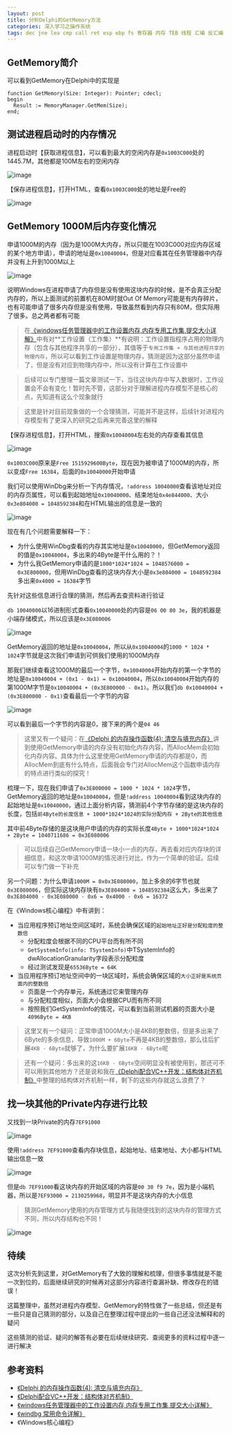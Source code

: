 ```yaml
---
layout: post
title: 分析Delphi的GetMemory方法
categories: 深入学习之操作系统
tags: dec jne lea cmp call ret esp ebp fs 寄存器 内存 TEB 线程 汇编 反汇编 堆栈 delphi 函数 函数调用 循环 for while 判断 if 赋值 string windows windbg
---
```


## GetMemory简介

可以看到GetMemory在Delphi中的实现是

```
function GetMemory(Size: Integer): Pointer; cdecl;
begin
  Result := MemoryManager.GetMem(Size);
end;
```

## 测试进程启动时的内存情况

进程启动时【获取进程信息】，可以看到最大的空闲内存是`0x1003C000`处的1445.7M，其他都是100M左右的空闲内存

![image](../media/image/2017-09-15/01.png)

【保存进程信息】，打开HTML，查看`0x1003C000`处的地址是Free的

![image](../media/image/2017-09-15/02.png)

## GetMemory 1000M后内存变化情况

申请1000M的内存（因为是1000M大内存，所以只能在1003C000对应内存区域的某个地方申请），申请的地址是`0x10040004`，但是对应看其在任务管理器中内存并没有上升到1000M以上

![image](../media/image/2017-09-15/03.png)

说明Windows在进程申请了内存但是没有使用这块内存的时候，是不会真正分配内存的，所以上面测试的前置机在80M时就Out Of Memory可能是有内存碎片，也有可能申请了很多内存但是没有使用，导致虽然看到内存只有80M，但实际用了很多。总之两者都有可能

>在[《windows任务管理器中的工作设置内存,内存专用工作集,提交大小详解》](http://shashanzhao.com/archives/832.html)中有对**工作设置（工作集）**有说明：工作设置指程序占用的物理内存（包含与其他程序共享的一部分），其值等于`专用工作集 + 与其他进程共享的物理内存`，所以可以看到工作设置是物理内存，猜测是因为这部分虽然申请了，但是没有对应到物理内存中，所以没有计算在工作设置中

>后续可以专门整理一篇文章测试一下，当往这块内存中写入数据时，工作设置会不会有变化！暂时先不管，这部分对于理解进程内存模型不是核心的点，先知道有这么个现象就行

>这里是针对目前现象做的一个合理猜测，可能并不是这样，后续针对进程内存模型有了更深入的研究之后再来完善这里的解释

【保存进程信息】，打开HTML，搜索`0x10040004`左右处的内存查看其信息

![image](../media/image/2017-09-15/04.png)

`0x1003C000`原来是`Free 1515929600Byte`，现在因为被申请了1000M的内存，所以变成`Free 16384`，后面的`0x10040000`开始申请

我们可以使用WinDbg来分析一下内存情况，`!address 10040000`查看该地址对应的内存页属性，可以看到起始地址`0x10040000`、结束地址`0x4e844000`、大小`0x3e804000 = 1048592384`和在HTML输出的信息是一致的

![image](../media/image/2017-09-15/05.png)

现在有几个问题需要解释一下：

* 为什么使用WinDbg查看的内存其实地址是`0x10040000`，但GetMemory返回的值是`0x10040004`，多出来的4Byte是干什么用的？！
* 为什么我GetMemory申请的是`1000*1024*1024 = 1048576000 = 0x3E800000`，但用WinDbg查看的这块内存大小是`0x3e804000 = 1048592384`多出来`0x4000 = 16384`字节

先针对这些信息进行合理的猜测，然后再去查资料进行验证

`db 10040000`以16进制形式查看`0x10040000`处的内容是`06 00 80 3e`，我的机器是小端存储模式，所以应该是`0x3E080006`

![image](../media/image/2017-09-15/06.png)

GetMemory返回的地址是`0x10040004`，所以从`0x10040004`的`1000 * 1024 * 1024`字节就是这次我们申请到可供我们使用的1000M内存

那我们继续查看这1000M的最后一个字节，`0x10040004`开始内存的第一个字节的地址是`0x10040004 + (0x1 - 0x1) = 0x10040004`，所以`0x10040004`开始内存的第1000M字节是`0x10040004 + (0x3E800000 - 0x1)`。所以我们`db 0x10040004 + (0x3E800000 - 0x1)`查看最后一个字节的内容

![image](../media/image/2017-09-15/07.png)

可以看到最后一个字节的内容是0，接下来的两个是`04 46`

>这里又有一个疑问：在[《Delphi 的内存操作函数(4): 清空与填充内存》](http://www.cnblogs.com/del/archive/2008/11/14/1333425.html)讲到使用GetMemory申请的内存没有初始化内存内容，而AllocMem会初始化内存内容。具体为什么这里使用GetMemory申请的内存都是0，而AllocMem到底有什么特点，后面我会专门对AllocMem这个函数申请内存的特点进行类似的探究！

梳理一下，现在我们申请了`0x3E800000 = 1000 * 1024 * 1024`字节，GetMemory返回的地址是`0x10040004`，但是`!address 10040004`看到这块内存的起始地址是`0x10040000`，通过上面分析内容，猜测前4个字节存储的是这块内存的长度，包括`前4Byte的长度信息 + 1000*1024*1024的实际分配内存 + 2Byte的其他信息`

其中前4Byte存储的是这块用户申请的内存的实际长度`4Byte + 1000*1024*1024 + 2Byte = 1040711686 = 0x3E080006`

>可以后续自己GetMemory申请一块小一点的内存，再去看对应内存块的详细信息，和这次申请1000M的情况进行对比，作为一个简单的验证。后续可以专门做一下补充

另一个问题：为什么申请`1000M = 0x0x3E080000`，加上多余的6字节也就`0x3E080006`，但实际这块内存块有`0x3E804000 = 1048592384`这么大，多出来了`0x3E804000 - 0x3E080000 - 0x6 = 0x4000 - 0x6 = 16372`

在《Windows核心编程》中有讲到：

* 当应用程序预订地址空间区域时，系统会确保区域的`起始地址正好是分配粒度的整数倍`
	* 分配粒度会根据不同的CPU平台而有所不同
	* `GetSystemInfo(info: TSystemInfo)`中TSystemInfo的dwAllocationGranularity字段表示分配粒度
	* 经过测试发现是`65536Byte = 64K`
* 当应用程序预订地址空间中的一块区域时，系统会确保区域的`大小正好是系统页面内的整数倍`
	* 页面是一个内存单元，系统通过它来管理内存
	* 与分配粒度相似，页面大小会根据CPU而有所不同
	* 按照我们GetSystemInfo的情况，可以看到当前测试机器的页面大小是`4096Byte = 4KB`

>这里又有一个疑问：正常申请1000M大小是4KB的整数倍，但是多出来了6Byte的多余信息，导致`1000M + 6Byte`不再是4KB的整数倍，那么往后扩展`4KB - 6Byte`就够了，为什么要扩展`16KB - 6Byte`呢

>还有一个疑问：多出来的这`16KB - 6Byte`空间明显没有被使用到，那还可不可以用到其他地方？还是说和我在[《Delphi配合VC++开发：结构体对齐机制》](http://www.xumenger.com/delphi-vc-dll-2-20160903/)中整理的结构体对齐机制一样，剩下的这些内存就这么浪费了？

## 找一块其他的Private内存进行比较

又找到一块Private的内存`7EF91000`

![image](../media/image/2017-09-15/08.png)

使用`!address 7EF91000`查看内存块信息，起始地址、结束地址、大小都与HTML输出信息一致

![image](../media/image/2017-09-15/09.png)

但是`db 7EF91000`看这块内存的开始区域的内容是`00 30 f9 7e`，因为是小端机器，所以是`7EF93000 = 2130259968`，明显并不是这块内存的大小信息

>猜测GetMemory使用的内存管理方式与我随便找到的这块内存的管理方式不同，所以内存结构也不同！

![image](../media/image/2017-09-15/10.png)

## 待续

这次分析先到这里，对GetMemory有了大致的理解和梳理，但很多事情就是不能一次到位的，后面继续研究的时候再对这部分内容进行查漏补缺、修改存在的错误！

这篇整理中，虽然对进程内存模型、GetMemory的特性做了一些总结，但还是有一些只是自己猜测的部分，以及自己在整理过程中提出的一些自己还没法解释和的疑问

这些猜测的验证、疑问的解答有必要在后续继续研究、查阅更多的资料过程中逐一进行解决

## 参考资料

* [《Delphi 的内存操作函数(4): 清空与填充内存》](http://www.cnblogs.com/del/archive/2008/11/14/1333425.html)
* [《Delphi配合VC++开发：结构体对齐机制》](http://www.xumenger.com/delphi-vc-dll-2-20160903/)
* [《windows任务管理器中的工作设置内存,内存专用工作集,提交大小详解》](http://shashanzhao.com/archives/832.html)
* [《windbg 常用命令详解》](http://blog.csdn.net/chenyujing1234/article/details/7743460)
* 《Windows核心编程》

